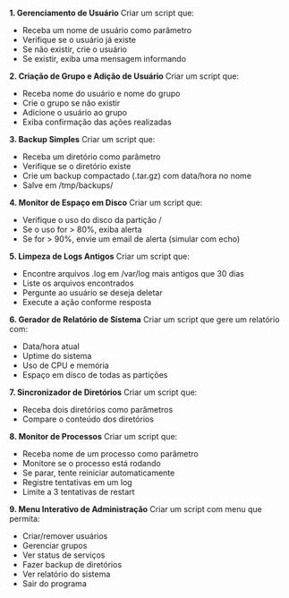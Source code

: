 **1. Gerenciamento de Usuário**
Criar um script que:
- Receba um nome de usuário como parâmetro
- Verifique se o usuário já existe
- Se não existir, crie o usuário
- Se existir, exiba uma mensagem informando

**2. Criação de Grupo e Adição de Usuário**
Criar um script que:
- Receba nome do usuário e nome do grupo
- Crie o grupo se não existir
- Adicione o usuário ao grupo
- Exiba confirmação das ações realizadas


**3. Backup Simples**
Criar um script que:
- Receba um diretório como parâmetro
- Verifique se o diretório existe
- Crie um backup compactado (.tar.gz) com data/hora no nome
- Salve em /tmp/backups/

**4. Monitor de Espaço em Disco**
Criar um script que:
- Verifique o uso do disco da partição /
- Se o uso for > 80%, exiba alerta
- Se for > 90%, envie um email de alerta (simular com echo)


**5. Limpeza de Logs Antigos**
Criar um script que:
- Encontre arquivos .log em /var/log mais antigos que 30 dias
- Liste os arquivos encontrados
- Pergunte ao usuário se deseja deletar
- Execute a ação conforme resposta

**6. Gerador de Relatório de Sistema**
Criar um script que gere um relatório com:
- Data/hora atual
- Uptime do sistema
- Uso de CPU e memória
- Espaço em disco de todas as partições

**7. Sincronizador de Diretórios**
Criar um script que:
- Receba dois diretórios como parâmetros
- Compare o conteúdo dos diretórios


**8. Monitor de Processos**
Criar um script que:
- Receba nome de um processo como parâmetro
- Monitore se o processo está rodando
- Se parar, tente reiniciar automaticamente
- Registre tentativas em um log
- Limite a 3 tentativas de restart



**9. Menu Interativo de Administração**
Criar um script com menu que permita:
- Criar/remover usuários
- Gerenciar grupos
- Ver status de serviços
- Fazer backup de diretórios
- Ver relatório do sistema
- Sair do programa


